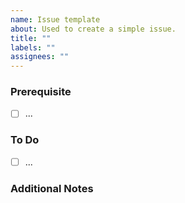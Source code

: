 ```yaml
---
name: Issue template
about: Used to create a simple issue.
title: ""
labels: ""
assignees: ""
---
```


### Prerequisite

<!-- Add the prerequisites, the blocking elements which prevent the start of the issue; e.g., blocked by issues -->

- [ ] ...

### To Do

- [ ] ...

### Additional Notes

<!-- Add any remaining details here; e.g., context, @‌mentions, external links, etc -->

